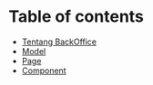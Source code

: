 # Table of contents

* [Tentang BackOffice ](README.md)
* [Model](model.md)
* [Page](page.md)
* [Component](component.md)
